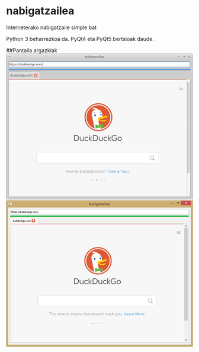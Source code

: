 # nabigatzailea
Interneterako nabigatzaile simple bat

Python 3 beharrezkoa da. PyQt4 eta PyQt5 bertsioak daude.

##Pantaila argazkiak
![Xubuntu 16.04 PyQt5](/pantaila-argazkiak/xubuntu-qt5.png?raw=true "Xubuntu 16.04 PyQt5")
![Windows 8.1 PyQt5](/pantaila-argazkiak/win-qt5.png?raw=true "Windows 8.1 PyQt5")
